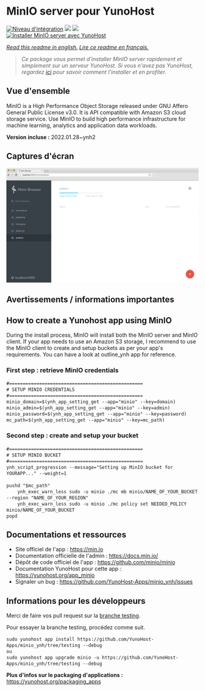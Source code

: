 # MinIO server pour YunoHost

[![Niveau d'intégration](https://dash.yunohost.org/integration/minio.svg)](https://dash.yunohost.org/appci/app/minio) ![](https://ci-apps.yunohost.org/ci/badges/minio.status.svg) ![](https://ci-apps.yunohost.org/ci/badges/minio.maintain.svg)  
[![Installer MinIO server avec YunoHost](https://install-app.yunohost.org/install-with-yunohost.svg)](https://install-app.yunohost.org/?app=minio)

*[Read this readme in english.](./README.md)*
*[Lire ce readme en français.](./README_fr.md)*

> *Ce package vous permet d'installer MinIO server rapidement et simplement sur un serveur YunoHost.
Si vous n'avez pas YunoHost, regardez [ici](https://yunohost.org/#/install) pour savoir comment l'installer et en profiter.*

## Vue d'ensemble

MinIO is a High Performance Object Storage released under GNU Affero General Public License v3.0. It is API compatible with Amazon S3 cloud storage service. Use MinIO to build high performance infrastructure for machine learning, analytics and application data workloads.


**Version incluse :** 2022.01.28~ynh2



## Captures d'écran

![](./doc/screenshots/minio-browser.jpg)

## Avertissements / informations importantes

## How to create a Yunohost app using MinIO
During the install process, MinIO will install both the MinIO server and MinIO client.
If your app needs to use an Amazon S3 storage, I recommend to use the MinIO client to create and setup buckets as per your app's requirements. You can have a look at outline_ynh app for reference.

### First step : retrieve MinIO credentials
```
#=================================================
# SETUP MINIO CREDENTIALS
#=================================================
minio_domain=$(ynh_app_setting_get --app="minio" --key=domain)
minio_admin=$(ynh_app_setting_get --app="minio" --key=admin)
minio_password=$(ynh_app_setting_get --app="minio" --key=password)
mc_path=$(ynh_app_setting_get --app="minio" --key=mc_path)
```

### Second step : create and setup your bucket
```
#=================================================
# SETUP MINIO BUCKET
#=================================================
ynh_script_progression --message="Setting up MinIO bucket for YOURAPP..." --weight=1

pushd "$mc_path"
	ynh_exec_warn_less sudo -u minio ./mc mb minio/NAME_OF_YOUR_BUCKET --region "NAME_OF_YOUR_REGION"
	ynh_exec_warn_less sudo -u minio ./mc policy set NEEDED_POLICY minio/NAME_OF_YOUR_BUCKET
popd
```
## Documentations et ressources

* Site officiel de l'app : https://min.io
* Documentation officielle de l'admin : https://docs.min.io/
* Dépôt de code officiel de l'app : https://github.com/minio/minio
* Documentation YunoHost pour cette app : https://yunohost.org/app_minio
* Signaler un bug : https://github.com/YunoHost-Apps/minio_ynh/issues

## Informations pour les développeurs

Merci de faire vos pull request sur la [branche testing](https://github.com/YunoHost-Apps/minio_ynh/tree/testing).

Pour essayer la branche testing, procédez comme suit.
```
sudo yunohost app install https://github.com/YunoHost-Apps/minio_ynh/tree/testing --debug
ou
sudo yunohost app upgrade minio -u https://github.com/YunoHost-Apps/minio_ynh/tree/testing --debug
```

**Plus d'infos sur le packaging d'applications :** https://yunohost.org/packaging_apps